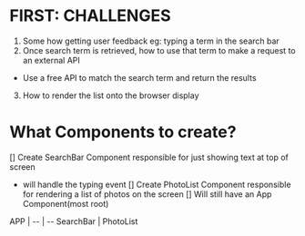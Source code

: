 # FIRST: CHALLENGES
1. Some how getting user feedback
eg: typing a term in the search bar
2. Once search term is retrieved, how to use that term to make a request to an external API
- Use a free API to match the search term and return the results
3. How to render the list onto the browser display

# What Components to create?
[] Create SearchBar Component responsible for just showing text at top of screen
  - will handle the typing event
[] Create PhotoList Component responsible for rendering a list of photos on the screen
[] Will still have an App Component(most root)

APP |
-- | --
SearchBar | PhotoList
